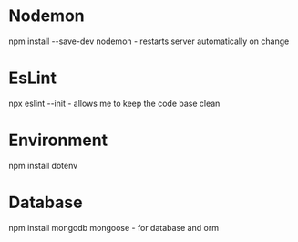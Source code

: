 # Nodemon
npm install --save-dev nodemon - restarts server automatically on change

# EsLint
npx eslint --init - allows me to keep the code base clean

# Environment
npm install dotenv

# Database
npm install mongodb mongoose - for database and orm
